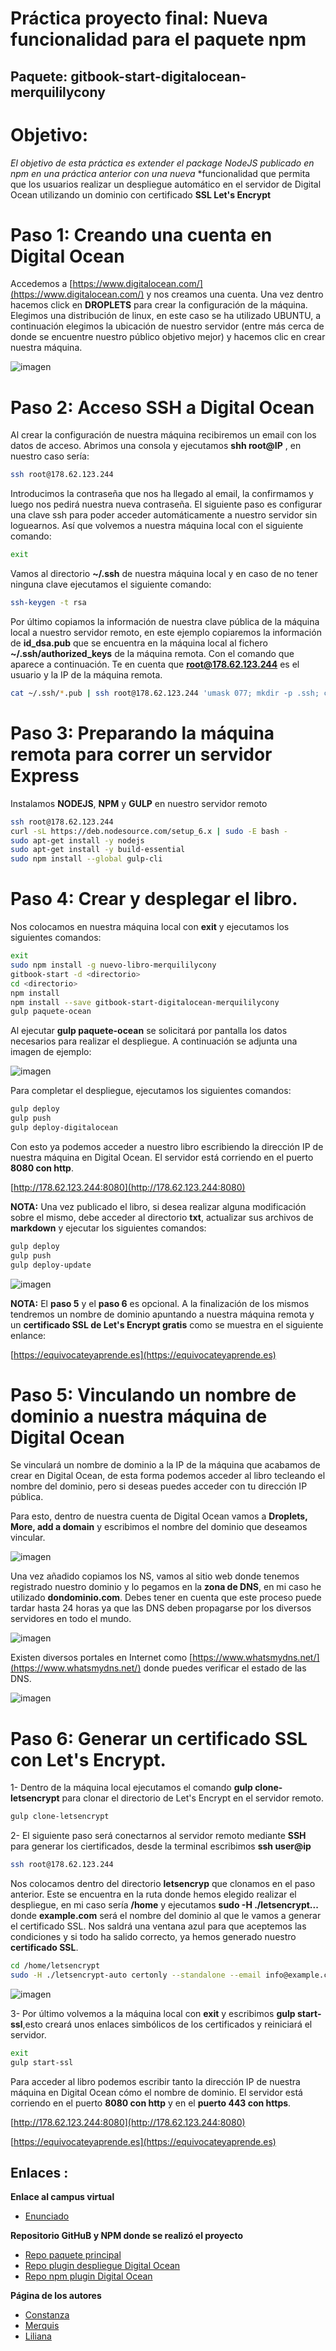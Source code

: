 # Práctica proyecto final: Nueva funcionalidad para el paquete npm
## Paquete: gitbook-start-digitalocean-merquililycony


# Objetivo:
*El objetivo de esta práctica es extender el package NodeJS publicado en npm en una práctica anterior con una nueva*
*funcionalidad que permita que los usuarios realizar un despliegue automático en el servidor de Digital Ocean utilizando un dominio con certificado **SSL Let's Encrypt**

# Paso 1: Creando una cuenta en Digital Ocean

Accedemos a [https://www.digitalocean.com/](https://www.digitalocean.com/) y nos creamos una cuenta. Una vez dentro hacemos click en **DROPLETS** para crear la configuración de la máquina.
Elegimos una distribución de linux, en este caso se ha utilizado UBUNTU, a continuación elegimos la ubicación de nuestro servidor (entre más cerca de donde se encuentre nuestro público objetivo mejor) y hacemos clic en crear nuestra máquina.

![imagen](./images/ima1.jpg)

# Paso 2: Acceso SSH a Digital Ocean

Al crear la configuración de nuestra máquina recibiremos un email con los datos de acceso.
Abrimos una consola y ejecutamos **shh root@IP** , en nuestro caso sería:


```bash
ssh root@178.62.123.244
```

Introducimos la contraseña que nos ha llegado al email, la confirmamos y luego nos pedirá nuestra nueva contraseña.
El siguiente paso es configurar una clave ssh para poder acceder automáticamente a nuestro servidor sin loguearnos. Así que volvemos a nuestra máquina local con el siguiente comando:

```bash
exit
```

Vamos al directorio **~/.ssh** de nuestra máquina local y en caso de no tener ninguna clave ejecutamos el siguiente comando:

```bash
ssh-keygen -t rsa
```

Por último copiamos la información de nuestra clave pública de la máquina local a nuestro servidor remoto, en este ejemplo copiaremos la información de **id_dsa.pub** que se encuentra en la máquina local al fichero **~/.ssh/authorized_keys** de la máquina remota. Con el comando que aparece a continuación. Te en cuenta que **root@178.62.123.244** es el usuario y la IP de la máquina remota.

```bash
cat ~/.ssh/*.pub | ssh root@178.62.123.244 'umask 077; mkdir -p .ssh; cat >> .ssh/authorized_keys'
```

# Paso 3: Preparando la máquina remota para correr un servidor Express

Instalamos **NODEJS**, **NPM** y **GULP** en nuestro servidor remoto

```bash
ssh root@178.62.123.244
curl -sL https://deb.nodesource.com/setup_6.x | sudo -E bash -
sudo apt-get install -y nodejs
sudo apt-get install -y build-essential
sudo npm install --global gulp-cli
```

# Paso 4: Crear y desplegar el libro.

Nos colocamos en nuestra máquina local con **exit** y ejecutamos los siguientes comandos:

```bash
exit
sudo npm install -g nuevo-libro-merquililycony
gitbook-start -d <directorio>
cd <directorio>
npm install
npm install --save gitbook-start-digitalocean-merquililycony
gulp paquete-ocean
```

Al ejecutar **gulp paquete-ocean** se solicitará por pantalla los datos necesarios para realizar el despliegue. A continuación se adjunta una imagen de ejemplo:


![imagen](./images/ima6.jpg)

Para completar el despliegue, ejecutamos los siguientes comandos:

```bash
gulp deploy
gulp push
gulp deploy-digitalocean
```

Con esto ya podemos acceder a nuestro libro escribiendo la dirección IP de nuestra máquina en Digital Ocean. El servidor está corriendo en el puerto **8080 con http**.

[http://178.62.123.244:8080](http://178.62.123.244:8080)

**NOTA:** Una vez publicado el libro, si desea realizar alguna modificación sobre el mismo, debe acceder al directorio **txt**, actualizar sus archivos de **markdown** y ejecutar los siguientes comandos:

```bash
gulp deploy
gulp push
gulp deploy-update
```

![imagen](./images/ima7.jpg)



**NOTA:** El **paso 5** y el **paso 6** es opcional. A la finalización de los mismos tendremos un nombre de dominio apuntando a nuestra máquina remota y un **certificado SSL de Let's Encrypt gratis** como se muestra en el siguiente enlance:

[https://equivocateyaprende.es](https://equivocateyaprende.es)

# Paso 5: Vinculando un nombre de dominio a nuestra máquina de Digital Ocean

Se vinculará un nombre de dominio a la IP de la máquina que acabamos de crear en Digital Ocean, de esta forma podemos acceder al libro tecleando el nombre del dominio, pero si deseas puedes acceder con tu dirección IP pública.

Para esto, dentro de nuestra cuenta de Digital Ocean vamos a **Droplets, More, add a domain** y escribimos el nombre del dominio que deseamos vincular.

![imagen](./images/ima2.jpg)

 Una vez añadido copiamos los NS, vamos al sitio web donde tenemos registrado nuestro dominio y lo pegamos en la **zona de DNS**, en mi caso he utilizado **dondominio.com**. Debes tener en cuenta que este proceso puede tardar hasta 24 horas ya que las DNS deben propagarse por los diversos servidores en todo el mundo.

![imagen](./images/ima4.jpg)

Existen diversos portales en Internet como [https://www.whatsmydns.net/](https://www.whatsmydns.net/)  donde puedes verificar el estado de las DNS.

![imagen](./images/ima5.jpg)


# Paso 6: Generar un certificado SSL con Let's Encrypt.

1- Dentro de la máquina local ejecutamos el comando **gulp clone-letsencrypt** para clonar el directorio de Let's Encrypt en el servidor remoto.

```bash
gulp clone-letsencrypt
```

2- El siguiente paso será conectarnos al servidor remoto mediante **SSH** para generar los ciertificados, desde la terminal escribimos **ssh user@ip**

```bash
ssh root@178.62.123.244
```

Nos colocamos dentro del directorio **letsencryp** que clonamos en el paso anterior. Este se encuentra en la ruta donde hemos elegido realizar el despliegue, en mi caso sería **/home** y ejecutamos **sudo -H ./letsencrypt...** donde **example.com** será el nombre del dominio al que le vamos a generar el certificado SSL. Nos saldrá una ventana azul para que aceptemos las condiciones y si todo ha salido correcto, ya hemos generado nuestro **certificado SSL**.


```bash
cd /home/letsencrypt
sudo -H ./letsencrypt-auto certonly --standalone --email info@example.com -d example.com
```

![imagen](./images/ima8.jpg)


3- Por último volvemos a la máquina local con **exit** y escribimos **gulp start-ssl**,esto creará unos enlaces simbólicos de los certificados y reiniciará el servidor.


```bash
exit
gulp start-ssl
```

Para acceder al libro podemos escribir tanto la dirección IP de nuestra máquina en Digital Ocean cómo el nombre de dominio. El servidor está corriendo en el puerto **8080 con http** y en el **puerto 443 con https**.

[http://178.62.123.244:8080](http://178.62.123.244:8080)

[https://equivocateyaprende.es](https://equivocateyaprende.es)

## Enlaces :

 **Enlace al campus virtual**

 * [Enunciado](https://casianorodriguezleon.gitbooks.io/ull-esit-1617/content/proyectos/sytw/)

 **Repositorio GitHuB y NPM donde se realizó el proyecto**
 
 * [Repo paquete principal](https://github.com/Alu0100673647/nuevo-libro)
 * [Repo plugin despliegue Digital Ocean](https://github.com/ULL-ESIT-SYTW-1617/proyecto-sytw-16-17-merquililycony)
 * [Repo npm plugin Digital Ocean](https://www.npmjs.com/package/gitbook-start-digitalocean-merquililycony)

 **Página de los autores**

 * [Constanza](http://alu0100673647.github.io)
 * [Merquis](http://merquis.github.io)
 * [Liliana](https://alu0100762846.github.io)
